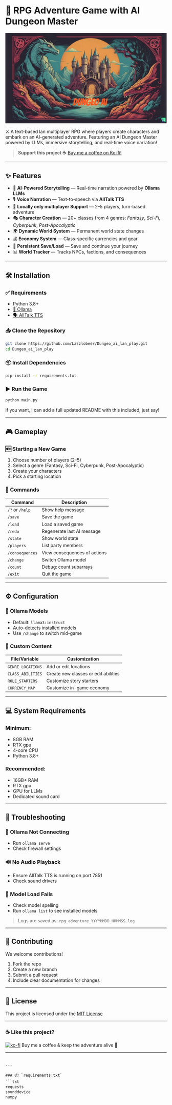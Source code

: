 
# 🧝 RPG Adventure Game with AI Dungeon Master


![Project Banner](./yyqWt5B%20-%20Imgur.png)



⚔️ A text-based lan multiplayer RPG where players create characters and embark on an AI-generated adventure. Featuring an AI Dungeon Master powered by LLMs, immersive storytelling, and real-time voice narration!

> **Support this project ☕** [Buy me a coffee on Ko-fi!](https://ko-fi.com/laszlobeer)

---

## ✨ Features

- 🧙 **AI-Powered Storytelling** — Real-time narration powered by **Ollama LLMs**
- 🎙️ **Voice Narration** — Text-to-speech via **AllTalk TTS**
- 👥 **Locally only multiplayer Support** — 2–5 players, turn-based adventure
- 🎭 **Character Creation** — 20+ classes from 4 genres: *Fantasy*, *Sci-Fi*, *Cyberpunk*, *Post-Apocalyptic*
- 🌍 **Dynamic World System** — Permanent world state changes
- 💰 **Economy System** — Class-specific currencies and gear
- 💾 **Persistent Save/Load** — Save and continue your journey
- 📊 **World Tracker** — Tracks NPCs, factions, and consequences

---

## 🛠️ Installation

### ✅ Requirements

* Python 3.8+
* [🧠 Ollama](https://ollama.ai/)
* [🗣️ AllTalk TTS](https://github.com/erew123/alltalk_tts)

### 📥 Clone the Repository

```bash
git clone https://github.com/Laszlobeer/Dungeo_ai_lan_play.git
cd Dungeo_ai_lan_play
```

### 📦 Install Dependencies

```bash
pip install -r requirements.txt
```

### ▶️ Run the Game

```bash
python main.py
```


If you want, I can add a full updated README with this included, just say!


---

## 🎮 Gameplay

### 🆕 Starting a New Game

1. Choose number of players (2–5)
2. Select a genre (Fantasy, Sci-Fi, Cyberpunk, Post-Apocalyptic)
3. Create your characters
4. Pick a starting location

### 💬 Commands

| Command         | Description                  |
| --------------- | ---------------------------- |
| `/?` or `/help` | Show help message            |
| `/save`         | Save the game                |
| `/load`         | Load a saved game            |
| `/redo`         | Regenerate last AI message   |
| `/state`        | Show world state             |
| `/players`      | List party members           |
| `/consequences` | View consequences of actions |
| `/change`       | Switch Ollama model          |
| `/count`        | Debug: count subarrays       |
| `/exit`         | Quit the game                |

---

## ⚙️ Configuration

### 🧠 Ollama Models

* Default: `llama3:instruct`
* Auto-detects installed models
* Use `/change` to switch mid-game

### 🧩 Custom Content

| File/Variable     | Customization                        |
| ----------------- | ------------------------------------ |
| `GENRE_LOCATIONS` | Add or edit locations                |
| `CLASS_ABILITIES` | Create new classes or edit abilities |
| `ROLE_STARTERS`   | Customize story starters             |
| `CURRENCY_MAP`    | Customize in-game economy            |

---

## 💻 System Requirements

### Minimum:

* 8GB RAM
* RTX gpu
* 4-core CPU
* Python 3.8+

### Recommended:

* 16GB+ RAM
* RTX gpu
* GPU for LLMs
* Dedicated sound card

---

## 🧯 Troubleshooting

### 🧠 Ollama Not Connecting

* Run `ollama serve`
* Check firewall settings

### 🔊 No Audio Playback

* Ensure AllTalk TTS is running on port 7851
* Check sound drivers

### 🤖 Model Load Fails

* Check model spelling
* Run `ollama list` to see installed models

> Logs are saved as: `rpg_adventure_YYYYMMDD_HHMMSS.log`

---

## 🤝 Contributing

We welcome contributions!

1. Fork the repo
2. Create a new branch
3. Submit a pull request
4. Include clear documentation for changes

---

## 📜 License

This project is licensed under the [MIT License](LICENSE)

---


### ☕ Like this project?

[![ko-fi](https://ko-fi.com/img/githubbutton_sm.svg)](https://ko-fi.com/laszlobeer)
Buy me a coffee & keep the adventure alive 💖

---

````

---

### 📦 `requirements.txt`
```txt
requests
sounddevice
numpy
````

```

